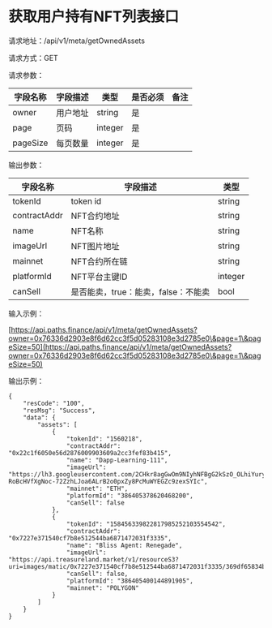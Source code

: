 # 获取用户持有NFT列表接口

请求地址：/api/v1/meta/getOwnedAssets

请求方式：GET

请求参数：

| 字段名称     | 字段描述 | 类型      | 是否必须 | 备注 |
| -------- | ---- | ------- | ---- | -- |
| owner    | 用户地址 | string  | 是    |    |
| page     | 页码   | integer | 是    |    |
| pageSize | 每页数量 | integer | 是    |    |

输出参数：

| 字段名称         | 字段描述                   | 类型      |
| ------------ | ---------------------- | ------- |
| tokenId      | token id               | string  |
| contractAddr | NFT合约地址                | string  |
| name         | NFT名称                  | string  |
| imageUrl     | NFT图片地址                | string  |
| mainnet      | NFT合约所在链               | string  |
| platformId   | NFT平台主键ID              | integer |
| canSell      | 是否能卖，true：能卖，false：不能卖 | bool    |

输入示例：

[https://api.paths.finance/api/v1/meta/getOwnedAssets?owner=0x76336d2903e8f6d62cc3f5d05283108e3d2785e0\&page=1\&pageSize=50](https://api.paths.finance/api/v1/meta/getOwnedAssets?owner=0x76336d2903e8f6d62cc3f5d05283108e3d2785e0\&page=1\&pageSize=50)

输出示例：

```
{
    "resCode": "100",
    "resMsg": "Success",
    "data": {
        "assets": [
            {
                "tokenId": "1560218",
                "contractAddr": "0x22c1f6050e56d2876009903609a2cc3fef83b415",
                "name": "Dapp-Learning-111",
                "imageUrl": "https://lh3.googleusercontent.com/2CHkr8agGwOm9NIyhNFBgG2kSzO_OLhiYury3nOtdB5lbHX8W-RoBcHVfXgNoc-72ZzhLJoa6ALrB2o0pxZy8PcMuWYEGZc9zexSYIc",
                "mainnet": "ETH",
                "platformId": "386405378620468200",
                "canSell": false
            },
            {
                "tokenId": "158456339822817985252103554542",
                "contractAddr": "0x7227e371540cf7b8e512544ba6871472031f3335",
                "name": "Bliss Agent: Renegade",
                "imageUrl": "https://api.treasureland.market/v1/resourceS3?uri=images/matic/0x7227e371540cf7b8e512544ba6871472031f3335/369df65834b14d7035410de0440d7d63.png",
                "canSell": false,
                "platformId": "386405400144891905",
                "mainnet": "POLYGON"
            }
        ]
    }
}
```
